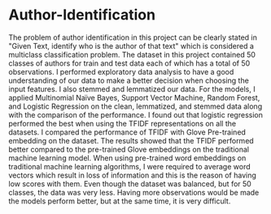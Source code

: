 # Author-Identification

The problem of author identification in this project can be clearly stated in "Given Text, identify who is the author of that text" which is considered a multiclass classification problem.
The dataset in this project contained 50 classes of authors for train and test data each of which has a total of 50 observations.
I performed exploratory data analysis to have a good understanding of our data to make a better decision when choosing the input features. I also stemmed and lemmatized our data.
For the models, I applied Multinomial Naïve Bayes, Support Vector Machine, Random Forest, and Logistic Regression on the clean, lemmatized, and stemmed data along with the comparison of the performance. I found out that logistic regression performed the best when using the TFIDF representations on all the datasets.
I compared the performance of TFIDF with Glove Pre-trained embedding on the dataset. The results showed that the TFIDF performed better compared to the pre-trained Glove embeddings on the traditional machine learning model.
When using pre-trained word embeddings on traditional machine learning algorithms, I were required to average word vectors which result in loss of information and this is the reason of having low scores with them.
Even though the dataset was balanced, but for 50 classes, the data was very less. Having more observations would be made the models perform better, but at the same time, it is very difficult.
